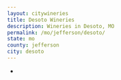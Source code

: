 ```yaml
---
layout: citywineries
title: Desoto Wineries
description: Wineries in Desoto, MO
permalink: /mo/jefferson/desoto/
state: mo
county: jefferson
city: desoto
---
```

-
